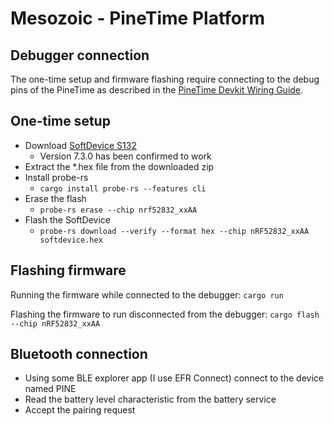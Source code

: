 # Mesozoic - PineTime Platform

## Debugger connection

The one-time setup and firmware flashing require connecting to the debug pins of the PineTime as described in the [PineTime Devkit Wiring Guide](https://pine64.org/documentation/PineTime/Further_information/Devkit_wiring/).

## One-time setup

* Download [SoftDevice S132](https://www.nordicsemi.com/Products/Development-software/S132/Download?lang=en#infotabs)
  * Version 7.3.0 has been confirmed to work
* Extract the *.hex file from the downloaded zip
* Install probe-rs
  * `cargo install probe-rs --features cli`
* Erase the flash
  * `probe-rs erase --chip nrf52832_xxAA`
* Flash the SoftDevice
  * `probe-rs download --verify --format hex --chip nRF52832_xxAA softdevice.hex`

## Flashing firmware

Running the firmware while connected to the debugger: `cargo run`

Flashing the firmware to run disconnected from the debugger: `cargo flash --chip nRF52832_xxAA`

## Bluetooth connection

* Using some BLE explorer app (I use EFR Connect) connect to the device named PINE
* Read the battery level characteristic from the battery service
* Accept the pairing request
